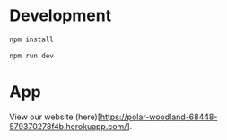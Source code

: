 # Development

```bash
npm install
```
```bash
npm run dev
```

# App

View our website (here)[https://polar-woodland-68448-579370278f4b.herokuapp.com/].
